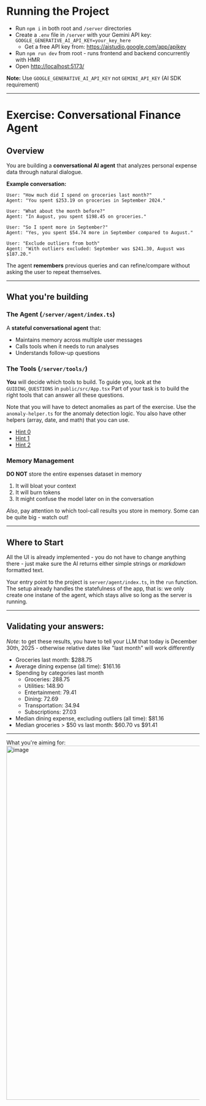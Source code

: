 # Running the Project

- Run `npm i` in both root and `/server` directories
- Create a `.env` file in `/server` with your Gemini API key: `GOOGLE_GENERATIVE_AI_API_KEY=your_key_here`
  - Get a free API key from: https://aistudio.google.com/app/apikey
- Run `npm run dev` from root - runs frontend and backend concurrently with HMR
- Open [http://localhost:5173/](http://localhost:5173/)

**Note:** Use `GOOGLE_GENERATIVE_AI_API_KEY` not `GEMINI_API_KEY` (AI SDK requirement)

---

# Exercise: Conversational Finance Agent

## Overview

You are building a **conversational AI agent** that analyzes personal expense data through natural dialogue.

**Example conversation:**
```
User: "How much did I spend on groceries last month?"
Agent: "You spent $253.19 on groceries in September 2024."

User: "What about the month before?"
Agent: "In August, you spent $198.45 on groceries."

User: "So I spent more in September?"
Agent: "Yes, you spent $54.74 more in September compared to August."

User: "Exclude outliers from both"
Agent: "With outliers excluded: September was $241.30, August was $187.20."
```

The agent **remembers** previous queries and can refine/compare without asking the user to repeat themselves.

---

## What you're building

### The Agent (`/server/agent/index.ts`)

A **stateful conversational agent** that:
- Maintains memory across multiple user messages
- Calls tools when it needs to run analyses
- Understands follow-up questions

### The Tools (`/server/tools/`)

**You** will decide which tools to build.
To guide you, look at the `GUIDING_QUESTIONS` in `public/src/App.tsx`
Part of your task is to build the right tools that can answer all these questions.

Note that you will have to detect anomalies as part of the exercise. Use the `anomaly-helper.ts` for the anomaly detection logic. You also have other helpers (array, date, and math) that you can use.

- [Hint 0](https://gist.githubusercontent.com/JonaCodes/10e112c6daa80173cf99480ff56fa7e2/raw/5fa08adefd24b18125c74a7b9fe3013145098734/hint-0.txt)
- [Hint 1](https://gist.githubusercontent.com/JonaCodes/10e112c6daa80173cf99480ff56fa7e2/raw/5fa08adefd24b18125c74a7b9fe3013145098734/hint-1.txt)
- [Hint 2](https://gist.github.com/JonaCodes/10e112c6daa80173cf99480ff56fa7e2#file-hint-2-md)

### Memory Management

**DO NOT** store the entire expenses dataset in memory
1. It will bloat your context
2. It will burn tokens
3. It might confuse the model later on in the conversation

*Also*, pay attention to which tool-call results you store in memory. Some can be quite big - watch out!

---

## Where to Start

All the UI is already implemented - you do not have to change anything there - just make sure the AI returns either simple strings or *markdown* formatted text.

Your entry point to the project is `server/agent/index.ts`, in the `run` function. The setup already handles the statefulness of the app, that is: we only create one instane of the agent, which stays alive so long as the server is running.

---

## Validating your answers:
*Note*: to get these results, you have to tell your LLM that today is December 30th, 2025 - otherwise relative dates like "last month" will work differently

- Groceries last month: $288.75 
- Average dining expense (all time): $161.16
- Spending by categories last month
    - Groceries: 288.75
    - Utilities: 148.90
    - Entertainment: 79.41
    - Dining: 72.69
    - Transportation: 34.94
    - Subscriptions: 27.03
- Median dining expense, excluding outliers (all time): $81.16
- Median groceries > $50 vs last month: $60.70 vs $91.41

---

What you're aiming for:
<img width="969" height="924" alt="image" src="https://github.com/user-attachments/assets/ab386f2a-dbff-4ffb-90b7-5240fa6b81fe" />
